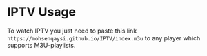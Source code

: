 # IPTV Usage

To watch IPTV you just need to paste this link `https://mohsenqaysi.github.io/IPTV/index.m3u` to any player which supports M3U-playlists. 
